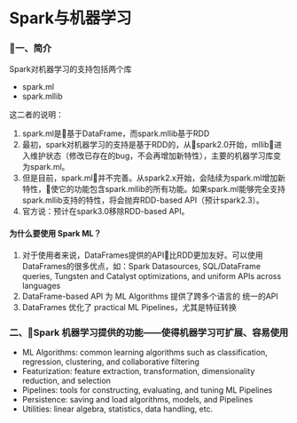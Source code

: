 
# Spark与机器学习

### 一、简介

Spark对机器学习的支持包括两个库

- spark.ml
- spark.mllib

这二者的说明：

1. spark.ml是基于DataFrame，而spark.mllib基于RDD
2. 最初，spark对机器学习的支持是基于RDD的，从spark2.0开始，mllib进入维护状态（修改已存在的bug，不会再增加新特性），主要的机器学习库变为spark.ml。
3. 但是目前，spark.ml并不完善。从spark2.x开始，会陆续为spark.ml增加新特性，使它的功能包含spark.mllib的所有功能。如果spark.ml能够完全支持spark.mllib支持的特性，将会抛弃RDD-based API（预计spark2.3）。
4. 官方说：预计在spark3.0移除RDD-based API。

#### 为什么要使用 Spark ML？

1. 对于使用者来说，DataFrames提供的API比RDD更加友好。可以使用DataFrames的很多优点，如：Spark Datasources, SQL/DataFrame queries, Tungsten and Catalyst optimizations, and uniform APIs across languages
2.  DataFrame-based API 为 ML Algorithms 提供了跨多个语言的 统一的API
3.  DataFrames 优化了 practical ML Pipelines，尤其是特征转换

### 二、Spark 机器学习提供的功能——使得机器学习可扩展、容易使用

- ML Algorithms: common learning algorithms such as classification, regression, clustering, and collaborative filtering
- Featurization: feature extraction, transformation, dimensionality reduction, and selection
- Pipelines: tools for constructing, evaluating, and tuning ML Pipelines
- Persistence: saving and load algorithms, models, and Pipelines
- Utilities: linear algebra, statistics, data handling, etc.











































